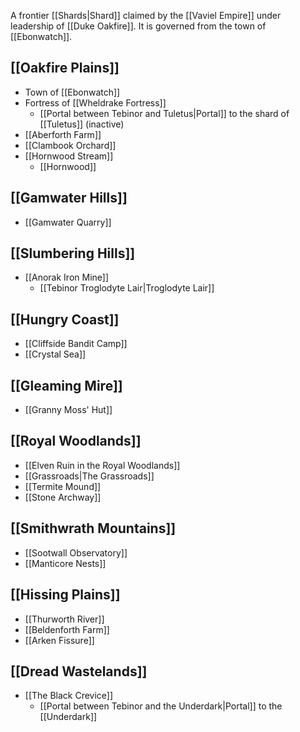 A frontier [[Shards|Shard]] claimed by the [[Vaviel Empire]] under leadership of [[Duke Oakfire]]. It is governed from the town of [[Ebonwatch]].

## [[Oakfire Plains]]
* Town of [[Ebonwatch]]
* Fortress of [[Wheldrake Fortress]]
	* [[Portal between Tebinor and Tuletus|Portal]] to the shard of [[Tuletus]] (inactive)
* [[Aberforth Farm]]
* [[Clambook Orchard]]
* [[Hornwood Stream]]
	* [[Hornwood]]

## [[Gamwater Hills]]
* [[Gamwater Quarry]]

## [[Slumbering Hills]]
* [[Anorak Iron Mine]]
	* [[Tebinor Troglodyte Lair|Troglodyte Lair]]

## [[Hungry Coast]]
* [[Cliffside Bandit Camp]]
* [[Crystal Sea]]

## [[Gleaming Mire]]
* [[Granny Moss' Hut]]

##  [[Royal Woodlands]]
* [[Elven Ruin in the Royal Woodlands]]
* [[Grassroads|The Grassroads]]
* [[Termite Mound]]
* [[Stone Archway]]

## [[Smithwrath Mountains]]
* [[Sootwall Observatory]]
* [[Manticore Nests]]

## [[Hissing Plains]]
* [[Thurworth River]]
* [[Beldenforth Farm]]
* [[Arken Fissure]]

## [[Dread Wastelands]]
* [[The Black Crevice]]
	* [[Portal between Tebinor and the Underdark|Portal]] to the [[Underdark]]